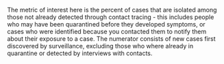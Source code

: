 The metric of interest here is the percent of cases that are isolated among those not already detected through contact tracing - this includes people who may have been quarantined before they developed symptoms, or cases who were identified because you contacted them to notify them about their exposure to a case. The numerator consists of new cases first discovered by surveillance, excluding those who where already in quarantine or detected by interviews with contacts. 
